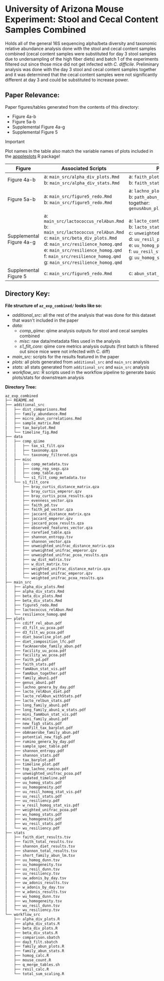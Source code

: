 # University of Arizona Mouse Experiment: Stool and Cecal Content Samples Combined

Holds all of the general 16S sequencing alpha/beta diversity and taxonomic relative abundance analysis done with the stool and cecal content samples combined (cecal content samples were substituted for day 3 stool samples due to undersampling of the high fiber diets) and batch 1 of the experiments filtered out since those mice did not get infected with *C. difficile*. Preliminary analysis was done with the day 3 stool and cecal content samples together and it was determined that the cecal content samples were not significantly different at day 3 and could be substituted to increase power.

## Paper Relevance:

Paper figures/tables generated from the contents of this directory:

-   Figure 4a-b
-   Figure 5a-b
-   Supplemental Figure 4a-g
-   Supplemental Figure 5

> [!IMPORTANT]
> Plot names in the table also match the variable names of plots included in the [apppleplots](https://github.com/madiapgar/apppleplots) R package!

| Figure                   | Associated Scripts                                                                                                                                                                                                                                                                           | Plot Names                                                                                                                                                                               |
|--------------------|-----------------------------------|-----------------|
| Figure 4a-b              | a: `main_src/alpha_div_plots.Rmd` <br/> b: `main_src/alpha_div_stats.Rmd`                                                                                                                                                                                                                    | a: `faith_plot` <br/> b: `faith_stat_vis`                                                                                                                                                |
| Figure 5a-b              | a: `main_src/figure5_redo.Rmd` <br/> b: `main_src/figure5_redo.Rmd`                                                                                                                                                                                                                          | a: `lachno_plot`/`rumino_plot` <br/> b: `path_abun_plot` <br/> together: `genusAbun_plots_together_withLabs`                                                                                                                                |
| Supplemental Figure 4a-g | a: `main_src/lactococcus_relAbun.Rmd` <br/> b: `main_src/lactococcus_relAbun.Rmd` <br/> c: `main_src/beta_div_plots.Rmd` <br/> d: `main_src/resilience_homog.qmd` <br/> e: `main_src/resilience_homog.qmd` <br/> f: `main_src/resilience_homog.qmd` <br/> g: `main_src/resilience_homog.qmd` | a: `lacto_contam_plot` <br/> b: `lacto_stat_plot` <br/> c: `unweighted_pcoa` <br/> d: `uu_resil_plot` <br/> e: `uu_homog_plot` <br/> f:  `uu_resil_stat_vis` <br/> g: `uu_homog_stat_vis` |
| Supplemental Figure 5    | c: `main_src/figure5_redo.Rmd`                                                                                                                                                                                                                                                               | c: `abun_stat_plot`                                                                                                                                                                      |

## Directory Key:

**File structure of `az_exp_combined/` looks like so:**

-   *additional_src:* all the rest of the analysis that was done for this dataset that wasn't included in the paper
-   *data:*
    -   *comp_qiime:* qiime analysis outputs for stool and cecal samples combined
    -   *misc:* raw data/metadata files used in the analysis
    -   *s1_filt_core:* qiime core metrics analysis outputs (first batch is filtered out since mice were not infected with C. diff)
-   *main_src:* scripts for the results featured in the paper
-   *plots:* all plots generated from `additional_src` and `main_src` analysis
-   *stats:* all stats generated from `additional_src` and `main_src` analysis
-   *workflow_src:* R scripts used in the workflow pipeline to generate basic plots/stats for downstream analysis

**Directory Tree:**

``` bash
az_exp_combined
├── README.md
├── additional_src
│   ├── dist_comparisons.Rmd
│   ├── family_abundance.Rmd
│   ├── micro_abun_correlations.Rmd
│   ├── sample_matrix.Rmd
│   ├── tax_barplot.Rmd
│   └── timeline_fig.Rmd
├── data
│   ├── comp_qiime
│   │   ├── tax_s1_filt.qza
│   │   ├── taxonomy.qza
│   │   └── taxonomy_filtered.qza
│   ├── misc
│   │   ├── comp_metadata.tsv
│   │   ├── comp_rep_seqs.qza
│   │   ├── comp_table.qza
│   │   └── s1_filt_comp_metadata.tsv
│   └── s1_filt_core
│       ├── bray_curtis_distance_matrix.qza
│       ├── bray_curtis_emperor.qzv
│       ├── bray_curtis_pcoa_results.qza
│       ├── evenness_vector.qza
│       ├── faith_pd.tsv
│       ├── faith_pd_vector.qza
│       ├── jaccard_distance_matrix.qza
│       ├── jaccard_emperor.qzv
│       ├── jaccard_pcoa_results.qza
│       ├── observed_features_vector.qza
│       ├── rarefied_table.qza
│       ├── shannon_entropy.tsv
│       ├── shannon_vector.qza
│       ├── unweighted_unifrac_distance_matrix.qza
│       ├── unweighted_unifrac_emperor.qzv
│       ├── unweighted_unifrac_pcoa_results.qza
│       ├── uw_dist_matrix.tsv
│       ├── w_dist_matrix.tsv
│       ├── weighted_unifrac_distance_matrix.qza
│       ├── weighted_unifrac_emperor.qzv
│       └── weighted_unifrac_pcoa_results.qza
├── main_src
│   ├── alpha_div_plots.Rmd
│   ├── alpha_div_stats.Rmd
│   ├── beta_div_plots.Rmd
│   ├── beta_div_stats.Rmd
│   ├── figure5_redo.Rmd
│   ├── lactococcus_relAbun.Rmd
│   └── resilience_homog.qmd
├── plots
│   ├── cdiff_rel_abun.pdf
│   ├── d3_filt_uu_pcoa.pdf
│   ├── d3_filt_wu_pcoa.pdf
│   ├── diet_baseline_plot.pdf
│   ├── diet_composition_lfc.pdf
│   ├── facAnaerobe_family_abun.pdf
│   ├── facility_uu_pcoa.pdf
│   ├── facility_wu_pcoa.pdf
│   ├── faith_pd.pdf
│   ├── faith_stats.pdf
│   ├── famAbun_stat_vis.pdf
│   ├── famAbun_together.pdf
│   ├── family_abun1.pdf
│   ├── genus_abun1.pdf
│   ├── lachno_genera_by_day.pdf
│   ├── lacto_relAbun_diet.pdf
│   ├── lacto_relAbun_withStats.pdf
│   ├── lacto_relbun_stats.pdf
│   ├── long_family_abun1.pdf
│   ├── long_family_abun1_w_stats.pdf
│   ├── mini_famAbun_stat_vis.pdf
│   ├── mini_family_abun1.pdf
│   ├── new_fig5_stats.pdf
│   ├── nonFilt_tax_barplot.pdf
│   ├── obAnaerobe_family_abun.pdf
│   ├── potential_new_fig5.pdf
│   ├── rumino_genera_by_day.pdf
│   ├── sample_spec_table.pdf
│   ├── shannon_entropy.pdf
│   ├── shannon_stats.pdf
│   ├── tax_barplot.pdf
│   ├── timeline_plot.pdf
│   ├── top_lachno_rumino.pdf
│   ├── unweighted_unifrac_pcoa.pdf
│   ├── updated_timeline.pdf
│   ├── uu_homog_stats.pdf
│   ├── uu_homogeneity.pdf
│   ├── uu_resil_homog_stat_vis.pdf
│   ├── uu_resil_stats.pdf
│   ├── uu_resiliency.pdf
│   ├── w_resil_homog_stat_vis.pdf
│   ├── weighted_unifrac_pcoa.pdf
│   ├── wu_homog_stats.pdf
│   ├── wu_homogeneity.pdf
│   ├── wu_resil_stats.pdf
│   └── wu_resiliency.pdf
├── stats
│   ├── faith_diet_results.tsv
│   ├── faith_total_results.tsv
│   ├── shannon_diet_results.tsv
│   ├── shannon_total_results.tsv
│   ├── short_family_abun_lm.tsv
│   ├── uu_homog_dunn.tsv
│   ├── uu_homogeneity.tsv
│   ├── uu_resil_dunn.tsv
│   ├── uu_resiliency.tsv
│   ├── uw_adonis_by_day.tsv
│   ├── uw_adonis_results.tsv
│   ├── w_adonis_by_day.tsv
│   ├── w_adonis_results.tsv
│   ├── wu_homog_dunn.tsv
│   ├── wu_homogeneity.tsv
│   ├── wu_resil_dunn.tsv
│   └── wu_resiliency.tsv
└── workflow_src
    ├── alpha_div_plots.R
    ├── alpha_div_stats.R
    ├── beta_div_plots.R
    ├── beta_div_stats.R
    ├── comparison.sbatch
    ├── day3_filt.sbatch
    ├── family_abun_plots.R
    ├── family_abun_stats.R
    ├── homog_calc.R
    ├── mouse_count.R
    ├── q_merge_tables.sh
    ├── resil_calc.R
    └── total_sum_scaling.R
```